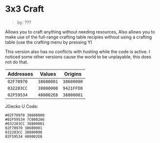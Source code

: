 # 3x3 Craft
> by: ???

Allows you to craft anything without needing resources, Also allows you to make use of the full-range crafting table recipies without using a crafting table (use the crafting menu by pressing Y)

This version also has no conflicts with hosting while the code is active. I noticed some other versions cause the world to be unplayable, this does not do that.

Addresses | Values | Origins
------------- | ------------- | -------------
`02F70970` | `38600001` | `38600000`
`032283CC` | `38800000` | `9421FFD8`
`02F59534` | `480002E8` | `38800001`

JGecko U Code:
```
#02F70970 38600000
#02F59534 7C0802A6
#032283CC 38800001
02F70970 38600001
032283CC 38800000
02F59534 480002E8
```
